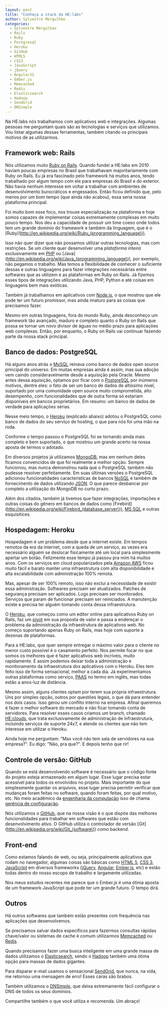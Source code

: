 ```yaml
---
layout: post
title: "Conheça a stack da HE:labs"
author: Sylvestre Mergulhão
categories:
  - Sylvestre Mergulhao
  - Rails
  - Ruby
  - Postgresql
  - Heroku
  - GitHub
  - HTML5
  - CSS3
  - JavaScript
  - jQuery
  - AngularJS
  - Ember.js
  - Memcached
  - Redis
  - Elasticsearch
  - Hadoop
  - SendGrid
  - DNSimple
---
```


Na HE:labs nós trabalhamos com aplicativos web e integrações. Algumas pessoas me perguntam quais são as tecnologias e serviços que utilizamos. Vou listar algumas dessas ferramentas, também citando os principais motivos de as utilizarmos.

<!--more-->

## Framework web: Rails

Nós utilizamos muito [Ruby on Rails](http://en.wikipedia.org/wiki/Ruby_on_Rails). Quando fundei a HE:labs em 2010 haviam poucas empresas no Brasil que trabalhavam majoritariamente com Ruby on Rails. Eu já era fascinado pelo framework há muitos anos, tendo trabalhado por algum tempo com ele para empresas do Brasil e do exterior. Não havia nenhum interesse em voltar a trabalhar com ambientes de desenvolvimento burocráticos e engessados. Então ficou definido que, pelo menos por um bom tempo (que ainda não acabou), essa seria nossa plataforma principal.

Foi muito bom esse foco, nos trouxe especialização na plataforma e hoje somos capazes de implementar coisas extremamente complexas em muito pouco tempo. Nos deu a capacidade de possuir um time coeso onde todos tem um grande domínio do framework e também da linguagem, que é o [Ruby](http://en.wikipedia.org/wiki/Ruby_(programming_language\)).

Isso não quer dizer que não possamos utilizar outras tecnologias, mas com restrições. Se um cliente quer desenvolver uma _plataforma inteira_ exclusivamente em [PHP](http://en.wikipedia.org/wiki/PHP) ou [Java](http://en.wikipedia.org/wiki/Java_(programming_language\)), por exemplo, não pegamos o trabalho. Mas temos a flexibilidade de conhecer o suficiente dessas e outras linguagens para fazer integrações necessárias entre softwares que as utilizem e as plataformas em Ruby on Rails. Já fizemos esses tipos de integrações utilizando Java, PHP, Python e até coisas em linguagens bem mais exóticas.

Também já trabalhamos em aplicativos com [Node.js](http://en.wikipedia.org/wiki/Node.js), o que mostrou que ele pode ter um futuro promissor, mas ainda imaturo para as coisas que precisamos fazer.

Mesmo em outras linguagens, fora do mundo Ruby, ainda desconheço um framework tão avançado, maduro e completo quanto o Ruby on Rails que possa se tornar um novo divisor de águas no médio prazo para aplicações web complexas. Então, por enquanto, o Ruby on Rails vai continuar fazendo parte da nossa stack principal.

## Banco de dados: PostgreSQL

Há alguns anos atrás o [MySQL](http://en.wikipedia.org/wiki/MySQL) reinava como banco de dados open source principal do universo. Em muitas empresas ainda é assim, mas sua adoção vem caindo consideravelmente desde a aquisição pela Oracle. Mesmo antes dessa aquisição, optamos por ficar com o [PostgreSQL](http://en.wikipedia.org/wiki/PostgreSQL) por inúmeros motivos, dentre eles: o fato de ser um banco de dados de altíssimo nível, suportado por uma comunidade open source muito comprometida, alto desempenho, com funcionalidades que de outra forma só estariam disponíveis em bancos proprietários. Em resumo: um banco de dados de verdade para aplicações sérias.

Nesse meio tempo, o [Heroku](http://en.wikipedia.org/wiki/Heroku) (explicado abaixo) adotou o PostgreSQL como banco de dados do seu serviço de hosting, o que para nós foi uma mão na roda.

Conforme o tempo passou o PostgreSQL foi se tornando ainda mais completo e bem suportado, o que mostrou um grande acerto na nossa aposta de termos o adotado.

Em diversos projetos já utilizamos [MongoDB](http://en.wikipedia.org/wiki/MongoDB), mas em nenhum deles ficamos convencidos de que foi realmente a melhor opção. Sempre funcionou, mas nunca demonstrou nada que o PostgreSQL também não pudesse resolver perfeitamente. Em suas últimas versões o PostgreSQL adicionou funcionalidades características de bancos [NoSQL](http://en.wikipedia.org/wiki/NoSQL) e também de fornecimento de dados utilizando [JSON](http://en.wikipedia.org/wiki/JSON). O que parece desbancar por completo a utilização do MongoDB no curto prazo.

Além dos citados, também já tivemos que fazer integrações, importações e outras coisas do gênero em bancos de dados como [Firebird](http://en.wikipedia.org/wiki/Firebird_(database_server\)), [MS SQL](http://en.wikipedia.org/wiki/Microsoft_SQL_Server) e outras esquisitices.

## Hospedagem: Heroku

Hospedagem é um problema desde que a internet existe. Em tempos remotos da era da internet, com a queda de um serviço, as vezes era necessário alguém se deslocar fisicamente até um local para simplesmente apertar um botão. Felizmente esse tempo já passou pra mim há muitos anos. Com os serviços em cloud popularizados pela [Amazon AWS](http://en.wikipedia.org/wiki/Amazon_Web_Services) ficou muito fácil e barato manter uma infraestrutura com alta disponibilidade e alta escalabilidade com administração 100% remota.

Mas, apesar de ser 100% remoto, isso não exclui a necessidade de existir essa administração. Softwares precisam ser atualizados. Patches de segurança precisam ser aplicados. Logs precisam ser monitorados. Serviços que param de funcionar precisam ser reiniciados. A manutenção existe e precisa ter alguém tomando conta dessa infraestrutura.

O [Heroku](http://en.wikipedia.org/wiki/Heroku), que começou como um editor online para aplicativos Ruby on Rails, faz um [pivot](http://en.wikipedia.org/wiki/Lean_startup#Pivot) em sua proposta de valor e passa a endereçar o problema da administração da infraestrutura de aplicativos web. No começo suportando apenas Ruby on Rails, mas hoje com suporte a dezenas de plataformas.

Para a HE:labs, que quer sempre entregar o máximo valor para o cliente no menor custo possível é o casamento perfeito. Nos permite focar no que somos os melhores que é fazer aplicativos web incríveis, muito rapidamente. E assim podemos deixar toda a administração e monitoramento da infraestrutura dos aplicativos com o Heroku. Eles tem feito isso de forma sensacional, melhor a cada dia. Já experimentamos outras plataformas como serviço, [PAAS](http://en.wikipedia.org/wiki/Platform_as_a_service) no termo em inglês, mas todas estão a anos-luz de distância.

Mesmo assim, alguns clientes optam por terem sua própria infraestrutura. Uns por simples opção, outros por questões legais, o que dá para entender nos dois casos. Isso gerou um conflito interno na empresa. Afinal queremos é fazer o melhor software do mercado e não ficar tomando conta de servidores. Para resolver esses casos criamos um branch, chamado [HE:clouds](http://heclouds.com.br/), que trata exclusivamente de administração de infraestrutura, incluindo serviços de suporte 24x7, e atende os clientes que não tem interesse em utilizar o Heroku.

Ainda hoje me perguntam: "Mas você não tem sala de servidores na sua empresa?". Eu digo: "Não, pra que?". E depois tenho que rir!

## Controle de versão: GitHub

Quando se está desenvolvendo software é necessário que o código fonte do projeto esteja armazenado em algum lugar. Esse lugar precisa estar acessível para todos os envolvidos no projeto. Mais importante do que simplesmente guardar os arquivos, esse lugar precisa permitir verificar que mudanças foram feitas no software, quando foram feitas, por qual motivo, etc. No meio acadêmico da [engenharia da computação](http://pt.wikipedia.org/wiki/Engenharia_de_computa%C3%A7%C3%A3o) isso de chama [gerência de configuração](http://pt.wikipedia.org/wiki/Ger%C3%AAncia_de_configura%C3%A7%C3%A3o_de_software).

Nós utilizamos o [GitHub](http://en.wikipedia.org/wiki/GitHub), que na nossa visão é o que dispõe das melhores funcionalidades para trabalhar em softwares que estão com desenvolvimento ativo. O GitHub utiliza o controlador de versão [Git](http://en.wikipedia.org/wiki/Git_(software\)) como backend.

## Front-end

Como estamos falando de web, ou seja, principalmente aplicativos que rodam no navegador, algumas coisas são básicas como [HTML 5](http://en.wikipedia.org/wiki/HTML5), [CSS 3](http://en.wikipedia.org/wiki/Cascading_Style_Sheets#CSS_3), [JavaScript](http://en.wikipedia.org/wiki/JavaScript) em diversos frameworks ([jQuery](http://en.wikipedia.org/wiki/JQuery), [Angular](http://en.wikipedia.org/wiki/AngularJS), [Ember.js](http://en.wikipedia.org/wiki/Ember.js), etc) e estão todas dentro do nosso escopo de trabalho e largamente utilizadas.

Nos meus estudos recentes me parece que o Ember.js é uma ótima aposta de um framework JavaScript que pode ter um grande futuro. O tempo dirá.

## Outros

Há outros softwares que também estão presentes com frequência nas aplicações que desenvolvemos.

Se precisamos salvar dados específicos para fazermos consultas rápidas chave/valor ou sistemas de cache é comum utilizarmos [Memcached](http://en.wikipedia.org/wiki/Memcached) ou [Redis](http://en.wikipedia.org/wiki/Redis).

Quando precisamos fazer uma busca inteligente em uma grande massa de dados utilizamos o [Elasticsearch](http://en.wikipedia.org/wiki/Elasticsearch), sendo o [Hadoop](http://en.wikipedia.org/wiki/Apache_Hadoop) também uma ótima opção para massas de dados gigantes.

Para disparar e-mail usamos o sensacional [SendGrid](http://en.wikipedia.org/wiki/SendGrid), que nunca, na vida, me retornou uma mensagem de erro! Esses caras são brabos.

Também utilizamos o [DNSimple](https://dnsimple.com/), que deixa extremamente fácil configurar o DNS de todos os seus domínios.

Compartilhe também o que você utiliza e recomenda. Um abraço!